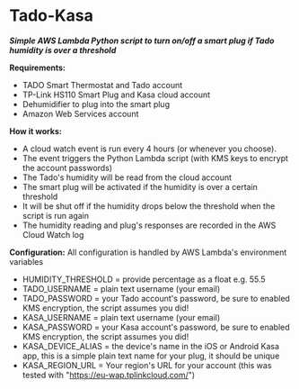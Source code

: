 # Tado-Kasa
***Simple AWS Lambda Python script to turn on/off a smart plug if Tado humidity is over a threshold***

**Requirements:**

- TADO Smart Thermostat and Tado account
- TP-Link HS110 Smart Plug and Kasa cloud account
- Dehumidifier to plug into the smart plug
- Amazon Web Services account

**How it works:**

- A cloud watch event is run every 4 hours (or whenever you choose).
- The event triggers the Python Lambda script (with KMS keys to encrypt the account passwords)
- The Tado's humidity will be read from the cloud account
- The smart plug will be activated if the humidity is over a certain threshold
- It will be shut off if the humidity drops below the threshold when the script is run again
- The humidity reading and plug's responses are recorded in the AWS Cloud Watch log

**Configuration:**
All configuration is handled by AWS Lambda's environment variables

- HUMIDITY_THRESHOLD = provide percentage as a float e.g. 55.5
- TADO_USERNAME = plain text username (your email)
- TADO_PASSWORD = your Tado account's password, be sure to enabled KMS encryption, the script assumes you did!
- KASA_USERNAME = plain text username (your email)
- KASA_PASSWORD = your Kasa account's password, be sure to enabled KMS encryption, the script assumes you did!
- KASA_DEVICE_ALIAS = the device's name in the iOS or Android Kasa app, this is a simple plain text name for your plug, it should be unique
- KASA_REGION_URL = Your region's URL for your account (this was tested with "https://eu-wap.tplinkcloud.com/")
